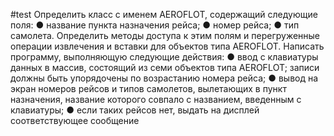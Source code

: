 ﻿#test
Определить класс с именем АЕRОFLОТ, содержащий следующие поля:
● название пункта назначения рейса;
● номер рейса;
● тип самолета.
Определить методы доступа к этим полям и перегруженные операции
извлечения и вставки для объектов типа АЕRОFLОТ.
Написать программу, выполняющую следующие действия:
● ввод с клавиатуры данных в массив, состоящий из семи объектов
типа АЕRОFLОТ; записи должны быть упорядочены по возрастанию
номера рейса;
● вывод на экран номеров рейсов и типов самолетов, вылетающих в
пункт назначения, название которого совпало с названием,
введенным с клавиатуры;
● если таких рейсов нет, выдать на дисплей соответствующее
сообщение